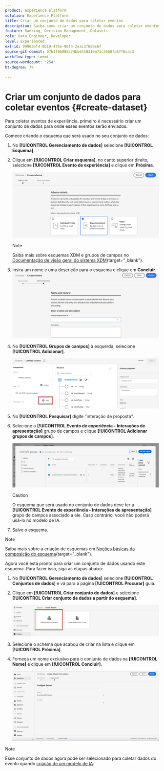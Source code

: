 ```yaml
---
product: experience platform
solution: Experience Platform
title: Criar um conjunto de dados para coletar eventos
description: Saiba como criar um conjunto de dados para coletar eventos
feature: Ranking, Decision Management, Datasets
role: Data Engineer, Developer
level: Experienced
exl-id: 99963ef4-0b19-475e-96f4-2eac3f680c6f
source-git-commit: 07b1f9b885574bb6418310a71c3060fa67f6cac3
workflow-type: tm+mt
source-wordcount: '254'
ht-degree: 7%

---
```


# Criar um conjunto de dados para coletar eventos {#create-dataset}

Para coletar eventos de experiência, primeiro é necessário criar um conjunto de dados para onde esses eventos serão enviados.

Comece criando o esquema que será usado no seu conjunto de dados:

1. No **[!UICONTROL Gerenciamento de dados]** selecione **[!UICONTROL Esquema]**.

1. Clique em **[!UICONTROL Criar esquema]**, no canto superior direito, selecione **[!UICONTROL Evento de experiência]** e clique em **Próxima**.

   ![](../assets/ai-ranking-xdm-event.png)

   >[!NOTE]
   >
   >Saiba mais sobre esquemas XDM e grupos de campos no [Documentação de visão geral do sistema XDM](https://experienceleague.adobe.com/docs/experience-platform/xdm/home.html?lang=pt-BR){target="_blank"}.

1. Insira um nome e uma descrição para o esquema e clique em **Concluir**.
   ![](../assets/ai-ranking-xdm-event-2.png)

1. No **[!UICONTROL Grupos de campos]** à esquerda, selecione **[!UICONTROL Adicionar]**.

   ![](../assets/ai-ranking-fields-groups.png)

1. No **[!UICONTROL Pesquisar]** digite &quot;interação de proposta&quot;.

1. Selecione o **[!UICONTROL Evento de experiência - Interações de apresentação]** grupo de campos e clique **[!UICONTROL Adicionar grupos de campos]**.

   ![](../assets/ai-ranking-add-field-group.png)

   >[!CAUTION]
   >
   >O esquema que será usado no conjunto de dados deve ter a **[!UICONTROL Evento de experiência - Interações de apresentação]** grupo de campos associado a ele. Caso contrário, você não poderá usá-lo no modelo de IA.

1. Salve o esquema.

>[!NOTE]
>
>Saiba mais sobre a criação de esquemas em [Noções básicas da composição do esquema](https://experienceleague.adobe.com/docs/experience-platform/xdm/schema/composition.html#understanding-schemas){target="_blank"}.

Agora você está pronto para criar um conjunto de dados usando este esquema. Para fazer isso, siga as etapas abaixo:

1. No **[!UICONTROL Gerenciamento de dados]** selecione **[!UICONTROL Conjuntos de dados]** e vá para a página **[!UICONTROL Procurar]** guia.

1. Clique em **[!UICONTROL Criar conjunto de dados]** e selecione **[!UICONTROL Criar conjunto de dados a partir do esquema]**.

   ![](../assets/ai-ranking-create-dataset-from-schema.png)

1. Selecione o schema que acabou de criar na lista e clique em **[!UICONTROL Próxima]**.

1. Forneça um nome exclusivo para o conjunto de dados na **[!UICONTROL Nome]** e clique em **[!UICONTROL Concluir]**.

   ![](../assets/ai-ranking-dataset-name.png)

>[!NOTE]
>
>Esse conjunto de dados agora pode ser selecionado para coletar dados do evento quando [criação de um modelo de IA](../ranking/create-ranking-strategies.md).
